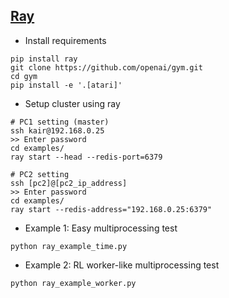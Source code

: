 ## [Ray](https://github.com/ray-project/ray)
- Install requirements

```
pip install ray 
git clone https://github.com/openai/gym.git
cd gym
pip install -e '.[atari]'
```

- Setup cluster using ray
```
# PC1 setting (master)
ssh kair@192.168.0.25
>> Enter password
cd examples/
ray start --head --redis-port=6379

# PC2 setting 
ssh [pc2]@[pc2_ip_address]
>> Enter password
cd examples/
ray start --redis-address="192.168.0.25:6379"
```

- Example 1: Easy multiprocessing test
```
python ray_example_time.py
```

- Example 2: RL worker-like multiprocessing test
```
python ray_example_worker.py
```
